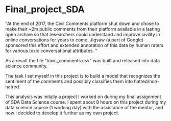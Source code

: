 # Final_project_SDA

"At the end of 2017, the Civil Comments platform shut down and chose to make their ~2m public comments from their platform available in a lasting open archive so that researchers could understand and improve civility in online conversations for years to come. 
Jigsaw (a part of Google) sponsored this effort and extended annotation of this data by human raters for various toxic conversational attributes. "

As a result the file "toxic_comments.csv" was built and released into data science community. 

The task I set myself in this project is to build a model that recognizes the sentiment of the comments and possibly classifies them into hatred/non-hatred.

This analysis was initally a project I worked on during my final assignment of SDA Data Science course. 
I spent about 8 hours on this project during my data science course (1 working day) with the assistance of the mentor, and now I decided to develop it further as my own project.


